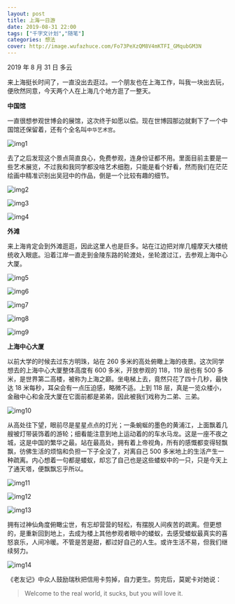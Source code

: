 ```yaml
---
layout: post
title: 上海一日游
date: 2019-08-31 22:00
tags: ["千字文计划","随笔"]
categories: 想法
cover: http://image.wufazhuce.com/Fo73PeXzQM8V4mKTFI_GMqubGM3N
---
```


2019 年 8 月 31 日 多云

来上海挺长时间了，一直没出去逛过。一个朋友也在上海工作，叫我一块出去玩，便欣然同意，今天两个人在上海几个地方逛了一整天。

**中国馆**

一直很想参观世博会的展馆，这次终于如愿以偿。现在世博园那边就剩下了一个中国馆还保留着，还有个全名叫`中华艺术宫`。

![img1](https://i.loli.net/2019/09/02/NvDjweAJXQgGo7h.jpg)

去了之后发现这个景点简直良心，免费参观，连身份证都不用。里面目前主要是一些艺术展览，不过我和我同学都没啥艺术细胞，只能是看个好看，然而我们在茫茫绘画中精准识别出吴冠中的作品，倒是一个比较有趣的细节。

![img2](https://i.loli.net/2019/09/02/w8AUMiZsRB7QK3J.jpg)

![img3](https://i.loli.net/2019/09/02/pDRITY3xZG1UaQr.jpg)

![img4](https://i.loli.net/2019/09/02/iy7EvgYSVdUI1zt.jpg)

**外滩**

来上海肯定会到外滩逛逛，因此这里人也是巨多。站在江边把对岸几幢摩天大楼统统收入眼底。沿着江岸一直走到金陵东路的轮渡处，坐轮渡过江，去参观上海中心大厦。

![img5](https://i.loli.net/2019/09/02/A6sQyom71O5NeI4.jpg)

![img6](https://i.loli.net/2019/09/02/uZgI6NKRtsfTzjW.jpg)

![img7](https://i.loli.net/2019/09/02/BgsRd7e1ZxnjSIU.jpg)

![img8](https://i.loli.net/2019/09/02/8ygu2KBU4GvErYJ.jpg)

![img9](https://i.loli.net/2019/09/02/zpcl9yRW3dbPrTu.jpg)

**上海中心大厦**

以前大学的时候去过东方明珠，站在 260 多米的高处俯瞰上海的夜景。这次同学想去的上海中心大厦整体高度有 600 多米，开放参观的 118，119 层也有 500 多米，是世界第二高楼，被称为上海之巅。坐电梯上去，竟然只花了四十几秒，最快达 18 米每秒，耳朵会有一点压迫感，略微不适。上到 118 层，真是一览众楼小，金融中心和金茂大厦在它面前都是弟弟，因此被我们戏称为二弟、三弟。

![img10](https://i.loli.net/2019/09/02/NaxeuHmKpCnrVSD.jpg)

从高处往下望，眼前尽是星星点点的灯光；一条蜿蜒的墨色的黄浦江，上面飘着几艘被灯带装饰着的游轮；细看能注意到地上运动着的的车水马龙。这是一座不夜之城，这是中国的繁华之最。站在最高处，拥有着上帝视角，所有的感慨都变得轻飘飘，彷佛生活的烦恼和负担一下子全没了，对离自己 500 多米地上的生活产生一种疏离。内心想着一句都是蝼蚁，却忘了自己也是这些蝼蚁中的一只，只是今天上了通天塔，便飘飘忘乎所以。

![img11](https://i.loli.net/2019/09/02/qfZHmvwuS71aFCQ.jpg)

![img12](https://i.loli.net/2019/09/02/wULYvi7DRnK1Bko.jpg)

![img13](https://i.loli.net/2019/09/02/6YdtD5yOgRMuapL.jpg)

拥有过神仙角度俯瞰尘世，有忘却营营的轻松，有摆脱人间疾苦的疏离。但更想的，是重新回到地上，去成为楼上其他参观者眼中的蝼蚁，去感受蝼蚁最真实的喜怒哀乐，人间冷暖。不管是苦是甜，都过好自己的人生。或许生活不易，但我们继续努力。

![img14](https://i.loli.net/2019/09/02/ijwmkTHdeCN6fF3.jpg)

《老友记》中众人鼓励瑞秋把信用卡剪掉，自力更生。剪完后，莫妮卡对她说：

> Welcome to the real world, it sucks, but you will love it. 